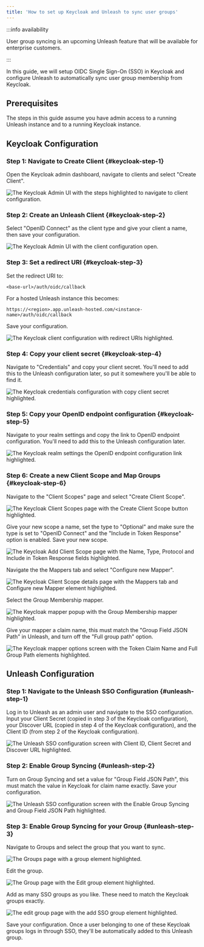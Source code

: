 ```yaml
---
title: 'How to set up Keycloak and Unleash to sync user groups'
---
```


:::info availability

User group syncing is an upcoming Unleash feature that will be available for enterprise customers.

:::

In this guide, we will setup OIDC Single Sign-On (SSO) in Keycloak and configure Unleash to automatically sync user group membership from Keycloak.

## Prerequisites
The steps in this guide assume you have admin access to a running Unleash instance and to a running Keycloak instance.

## Keycloak Configuration

### Step 1: Navigate to Create Client {#keycloak-step-1}

Open the Keycloak admin dashboard, navigate to clients and select "Create Client".

![The Keycloak Admin UI with the steps highlighted to navigate to client configuration.](/img/setup-keycloak-sync-1.png)


### Step 2: Create an Unleash Client {#keycloak-step-2}

Select "OpenID Connect" as the client type and give your client a name, then save your configuration.

![The Keycloak Admin UI with the client configuration open.](/img/setup-keycloak-sync-2.png)

### Step 3: Set a redirect URI {#keycloak-step-3}

Set the redirect URI to:

`<base-url>/auth/oidc/callback`

For a hosted Unleash instance this becomes:

`https://<region>.app.unleash-hosted.com/<instance-name>/auth/oidc/callback`

Save your configuration.

![The Keycloak client configuration with redirect URIs highlighted.](/img/setup-keycloak-sync-3.png)

### Step 4: Copy your client secret {#keycloak-step-4}

Navigate to "Credentials" and copy your client secret. You'll need to add this to the Unleash configuration later, so put it somewhere you'll be able to find it.

![The Keycloak credentials configuration with copy client secret highlighted.](/img/setup-keycloak-sync-4.png)

### Step 5: Copy your OpenID endpoint configuration {#keycloak-step-5}

Navigate to your realm settings and copy the link to OpenID endpoint configuration. You'll need to add this to the Unleash configuration later.

![The Keycloak realm settings the OpenID endpoint configuration link highlighted.](/img/setup-keycloak-sync-5.png)

### Step 6: Create a new Client Scope and Map Groups {#keycloak-step-6}

Navigate to the "Client Scopes" page and select "Create Client Scope".

![The Keycloak Client Scopes page with the Create Client Scope button highlighted.](/img/setup-keycloak-sync-6.png)

Give your new scope a name, set the type to "Optional" and make sure the type is set to "OpenID Connect" and the "Include in Token Response" option is enabled. Save your new scope.

![The Keycloak Add Client Scope page with the Name, Type, Protocol and Include in Token Response fields highlighted.](/img/setup-keycloak-sync-7.png)

Navigate the the Mappers tab and select "Configure new Mapper".

![The Keycloak Client Scope details page with the Mappers tab and Configure new Mapper element highlighted.](/img/setup-keycloak-sync-8.png)

Select the Group Membership mapper.

![The Keycloak mapper popup with the Group Membership mapper highlighted.](/img/setup-keycloak-sync-9.png)

Give your mapper a claim name, this must match the "Group Field JSON Path" in Unleash, and turn off the "Full group path" option.

![The Keycloak mapper options screen with the Token Claim Name and Full Group Path elements highlighted.](/img/setup-keycloak-sync-10.png)


## Unleash Configuration

### Step 1: Navigate to the Unleash SSO Configuration {#unleash-step-1}

Log in to Unleash as an admin user and navigate to the SSO configuration. Input your Client Secret (copied in step 3 of the Keycloak configuration), your Discover URL (copied in step 4  of the Keycloak configuration), and the Client ID (from step 2 of the Keycloak configuration).

![The Unleash SSO configuration screen with Client ID, Client Secret and Discover URL highlighted.](/img/setup-keycloak-sync-11.png)

### Step 2: Enable Group Syncing {#unleash-step-2}

Turn on Group Syncing and set a value for "Group Field JSON Path", this must match the value in Keycloak for claim name exactly. Save your configuration.

![The Unleash SSO configuration screen with the Enable Group Syncing and Group Field JSON Path highlighted.](/img/setup-keycloak-sync-12.png)

### Step 3: Enable Group Syncing for your Group {#unleash-step-3}

Navigate to Groups and select the group that you want to sync.

![The Groups page with a group element highlighted.](/img/setup-keycloak-sync-13.png)

Edit the group.

![The Group page with the Edit group element highlighted.](/img/setup-keycloak-sync-14.png)

Add as many SSO groups as you like. These need to match the Keycloak groups exactly.

![The edit group page with the add SSO group element highlighted.](/img/setup-keycloak-sync-15.png)

Save your configuration. Once a user belonging to one of these Keycloak groups logs in through SSO, they'll be automatically added to this Unleash group.
